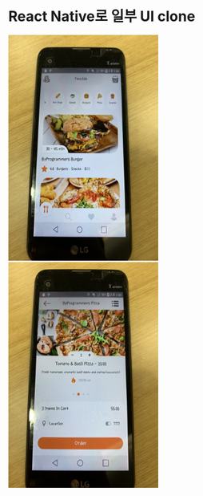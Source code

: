# React Native로 일부 UI clone

<img src="/testImg/test1.jpg" width="300px" height="450px"  alt="img"></img><br/>
<img src="/testImg/test2.jpg" width="300px" height="450px"  alt="img"></img><br/>
